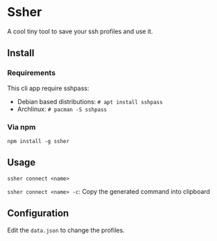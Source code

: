 # Ssher

A cool tiny tool to save your ssh profiles and use it.

## Install

### Requirements

This cli app require sshpass:

- Debian based distributions: `# apt install sshpass`
- Archlinux: `# pacman -S sshpass`

### Via npm

`npm install -g ssher`

## Usage

`ssher connect <name>`

`ssher connect <name> -c`: Copy the generated command into clipboard

## Configuration

Edit the `data.json` to change the profiles.
